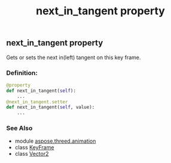 ﻿---
title: next_in_tangent property
second_title: Aspose.3D for Python via .NET API References
description: 
type: docs
weight: 80
url: /python-net/aspose.threed.animation/keyframe/next_in_tangent/
is_root: false
---

## next_in_tangent property


Gets or sets the next in(left) tangent on this key frame.
### Definition:
```python
@property
def next_in_tangent(self):
    ...
@next_in_tangent.setter
def next_in_tangent(self, value):
    ...
```

### See Also
* module [aspose.threed.animation](../../)
* class [KeyFrame](/3d/python-net/aspose.threed.animation/keyframe)
* class [Vector2](/3d/python-net/aspose.threed.utilities/vector2)
